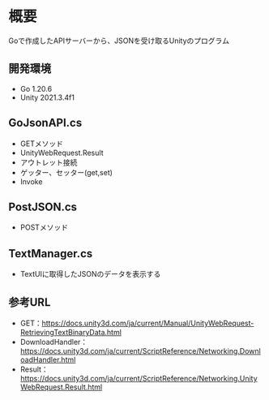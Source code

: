 # 概要
Goで作成したAPIサーバーから、JSONを受け取るUnityのプログラム

## 開発環境
- Go 1.20.6
- Unity 2021.3.4f1

## GoJsonAPI.cs
- GETメソッド
- UnityWebRequest.Result
- アウトレット接続
- ゲッター、セッター(get,set)
- Invoke

## PostJSON.cs
- POSTメソッド

## TextManager.cs
- TextUIに取得したJSONのデータを表示する

## 参考URL
- GET：https://docs.unity3d.com/ja/current/Manual/UnityWebRequest-RetrievingTextBinaryData.html
- DownloadHandler：https://docs.unity3d.com/ja/current/ScriptReference/Networking.DownloadHandler.html
- Result：https://docs.unity3d.com/ja/current/ScriptReference/Networking.UnityWebRequest.Result.html
